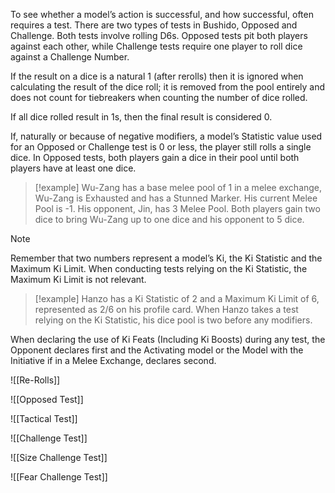 To see whether a model’s action is successful, and how successful, often requires a test.
There are two types of tests in Bushido, Opposed and Challenge. Both tests involve rolling D6s. Opposed tests pit both players against each other, while Challenge tests require one player to roll dice against a Challenge Number.

If the result on a dice is a natural 1 (after rerolls) then it is ignored when calculating the result of the dice roll; it is removed from the pool entirely and does not count for tiebreakers when counting the number of dice rolled.

If all dice rolled result in 1s, then the final result is considered 0.

If, naturally or because of negative modifiers, a model’s Statistic value used for an Opposed or Challenge test is 0 or less, the player still rolls a single dice.
In Opposed tests, both players gain a dice in their pool until both players have at least one dice.

>[!example]
>Wu-Zang has a base melee pool of 1 in a melee exchange, Wu-Zang is Exhausted and has a Stunned Marker.
>His current Melee Pool is -1.
>His opponent, Jin, has 3 Melee Pool.
>Both players gain two dice to bring Wu-Zang up to one dice and his opponent to 5 dice.

> [!NOTE]
> Remember that two numbers represent a model’s Ki, the Ki Statistic and the Maximum Ki Limit. When conducting tests relying on the Ki Statistic, the Maximum Ki Limit is not relevant.

> [!example]
> Hanzo has a Ki Statistic of 2 and a Maximum Ki Limit of 6, represented as 2/6 on his profile card.
When Hanzo takes a test relying on the Ki Statistic, his dice pool is two before any modifiers.

When declaring the use of Ki Feats (Including Ki Boosts) during any test, the Opponent declares first and the Activating model or the Model with the Initiative if in a Melee Exchange, declares second.

![[Re-Rolls]]

![[Opposed Test]]

![[Tactical Test]]

![[Challenge Test]]

![[Size Challenge Test]]

![[Fear Challenge Test]]

